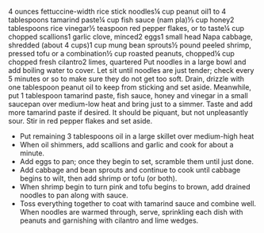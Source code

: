 4 ounces fettuccine-width rice stick noodles¼ cup peanut oil1 to 4 tablespoons tamarind paste¼ cup fish sauce (nam pla)⅓ cup honey2 tablespoons rice vinegar½ teaspoon red pepper flakes, or to taste¼ cup chopped scallions1 garlic clove, minced2 eggs1 small head Napa cabbage, shredded (about 4 cups)1 cup mung bean sprouts½ pound peeled shrimp, pressed tofu or a combination½ cup roasted peanuts, chopped¼ cup chopped fresh cilantro2 limes, quartered
Put noodles in a large bowl and add boiling water to cover. Let sit until noodles are just tender; check every 5 minutes or so to make sure they do not get too soft. Drain, drizzle with one tablespoon peanut oil to keep from sticking and set aside. Meanwhile, put 1 tablespoon tamarind paste, fish sauce, honey and vinegar in a small saucepan over medium-low heat and bring just to a simmer. Taste and add more tamarind paste if desired. It should be piquant, but not unpleasantly sour. Stir in red pepper flakes and set aside.


+ Put remaining 3 tablespoons oil in a large skillet over medium-high heat
+ When oil shimmers, add scallions and garlic and cook for about a minute. 
+ Add eggs to pan; once they begin to set, scramble them until just done. 
+ Add cabbage and bean sprouts and continue to cook until cabbage begins to wilt, then add shrimp or tofu (or both).
+ When shrimp begin to turn pink and tofu begins to brown, add drained noodles to pan along with sauce.
+ Toss everything together to coat with tamarind sauce and combine well. When noodles are warmed through, serve, sprinkling each dish with peanuts and garnishing with cilantro and lime wedges.